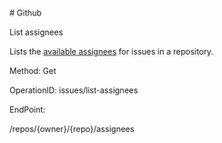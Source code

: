 <br>#     Github</br>
<br>List assignees</br>
<br>Lists the [available assignees](https://help.github.com/articles/assigning-issues-and-pull-requests-to-other-github-users/) for issues in a repository.</br>
<br>Method: Get</br>
<br>OperationID: issues/list-assignees</br>
<br>EndPoint:</br>
<br>/repos/{owner}/{repo}/assignees</br>
